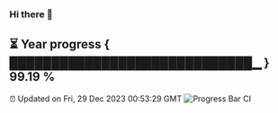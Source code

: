 ### Hi there 👋
⏳ Year progress { █████████████████████████████▁ } 99.19 %
---
⏰ Updated on Fri, 29 Dec 2023 00:53:29 GMT
![Progress Bar CI](https://github.com/liununu/liununu/workflows/Progress%20Bar%20CI/badge.svg)
